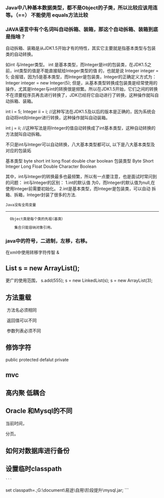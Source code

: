 ### Java中八种基本数据类型，都不是Object的子类，所以比较应该用连等。（==）     不能使用 equals方法比较

###  JAVA语言中有个名词叫自动拆箱、装箱，那这个自动拆箱、装箱到底是指啥？

自动拆箱、装箱是从JDK1.5开始才有的特性，其实它主要就是指基本类型与包装类的自动转换。

如int 与Integer类型。 
int 是基本类型，而Integer是int的包装类，在JDK1.5之前，int类型的值是不能直接赋给Integer类型的值 的，也就是说 
Integer integer = 5; 会报错，因为5是基本类型，而Integer是包装类，Integer的正确定义方式为： 
Integer integer = new Integer(5); 但是，从基本类型转换成包装类是经常使用的操作，尤其是Integer与int的转换很是频繁。所以在JDK1.5开始，它们之间的转换不在须要程序员再去进行转换了，JDK已经将它自动进行了转换，这种操作就叫自动拆箱、装箱。

int i = 5;
Integer ii = i;     //这种写法在JDK1.5及以后的版本是正确的，因为系统会自动将int向Integer进行转换，这种操作就叫自动装箱。

int j = ii;         //这种写法是将Integer的值自动转换成了int基本类型，这种自动转换的方法就叫自动拆箱。

不只是int与Integer可以自动转换，八大基本类型都可以, 以下是八大基本类型及对应的包装炻

基本类型 byte short int long float double char boolean 
包装类型 Byte Short Integer Long Float Double Character Boolean

其中，int与Integer的转换最多也最频繁，所以有一点要注意，也是面试时常问到的问题： 
int与Integer的区别： 
1.int的默认值 为0，而Integer的默认值为null,在使用Integer前需要初始化。 
2.int是基本类型，而Integer是包装类，可以自动 拆箱、拆箱，Integer封装了很多的方法.

    Java没有全局变量
-------------------------------------------------

      Object类是每个类的先祖(基类）

```java
    集合只能容纳对象引用。
```

### java中的符号，二进制，左移，右移。

在xml中使用转移字符传智     &amp;



## List s = new ArrayList();

更广的使用范围，             s.add(555);     s = new LinkedList(s);           s = new ArrayList(3);

##  方法重载

​      方法名必须相同

​      返回值可以不同

​      参数列表必须不同



##  修饰字符

  public    protected    defalut    private

##          mvc

## 高内聚 低耦合



## Oracle 和Mysql的不同

  当前时间，

  分页。

##        如何对数据库进行备份

##  设置临时classpath

    ```
set classpath=.;G:\document\易途\自用\阶段提升\mysql.jar;
    ```

